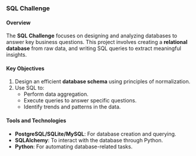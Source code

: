 ### **SQL Challenge**

#### Overview
The **SQL Challenge** focuses on designing and analyzing databases to answer key business questions. This project involves creating a **relational database** from raw data, and writing SQL queries to extract meaningful insights.

#### Key Objectives
1. Design an efficient **database schema** using principles of normalization.
2. Use SQL to:
   - Perform data aggregation.
   - Execute queries to answer specific questions.
   - Identify trends and patterns in the data.

#### Tools and Technologies
- **PostgreSQL/SQLite/MySQL**: For database creation and querying.
- **SQLAlchemy**: To interact with the database through Python.
- **Python**: For automating database-related tasks.

